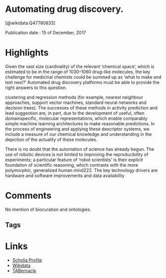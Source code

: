 
Automating drug discovery.
==========================
  
  [@wikidata:Q47780833]  
  
Publication date : 15 of December, 2017  

# Highlights

Given the vast size (cardinality) of the
relevant ‘chemical space’, which is estimated
to be in the range of 1030–1060 drug-like
molecules, the key challenge for medicinal
chemists could be summed up as ‘what
to make and test next?’ Automated drug
discovery platforms must be able to provide
the right answers to this question.

clustering and regression methods (for
example, nearest neighbour approaches,
support vector machines, standard neural
networks and decision trees). The successes
of these methods in activity prediction
and lead suggestion are, in part, due to
the development of useful, often domainspecific, molecular representations, which
enable comparably simple machine learning
architectures to make reasonable predictions.
In the process of engineering and applying
these descriptor systems, we include a
measure of our chemical knowledge and
understanding in the depiction of the
actuality of these molecules. 


There is no doubt that the automation
of science has already begun. The use of
robotic devices is not limited to improving
the reproducibility of experiments; a
particular feature of ‘robot scientists’ is their
explicit foundation of scientific reasoning,
which contrasts with the more polymorphic,
generalized human mind222. The key
technology drivers are hardware and
software improvements and data availability

# Comments
No mention of biocuration and ontologies.

## Tags

# Links
  
 * [Scholia Profile](https://scholia.toolforge.org/work/Q47780833)  
 * [Wikidata](https://www.wikidata.org/wiki/Q47780833)  
 * [TABernacle](https://tabernacle.toolforge.org/?#/tab/manual/Q47780833/P921%3BP4510)  
